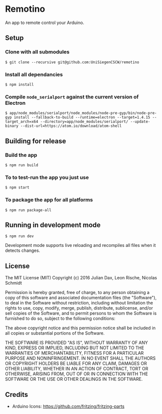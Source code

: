 # Remotino

An app to remote control your Arduino.

## Setup

### Clone with all submodules

`$ git clone --recursive git@github.com:UniSiegenCSCW/remotino`

### Install all dependancies

`$ npm install`

### Compile `node_serialport` against the current version of Electron

`$ app/node_modules/serialport/node_modules/node-pre-gyp/bin/node-pre-gyp install --fallback-to-build --runtime=electron --target=1.4.15 --target_arch=x64 --directory=app/node_modules/serialport/ --update-binary --dist-url=https://atom.io/download/atom-shell`

## Building for release

### Build the app

`$ npm run build`

### To to test-run the app you just use

`$ npm start`

### To package the app for all platforms

`$ npm run package-all`

## Running in development mode

`$ npm run dev`

Development mode supports live reloading and recompiles all files when it detects changes.


## License
The MIT License (MIT)
Copyright (c) 2016 Julian Dax, Leon Rische, Nicolas Schmidt

Permission is hereby granted, free of charge, to any person obtaining a copy of this software and associated documentation files (the "Software"), to deal in the Software without restriction, including without limitation the rights to use, copy, modify, merge, publish, distribute, sublicense, and/or sell copies of the Software, and to permit persons to whom the Software is furnished to do so, subject to the following conditions:

The above copyright notice and this permission notice shall be included in all copies or substantial portions of the Software.

THE SOFTWARE IS PROVIDED "AS IS", WITHOUT WARRANTY OF ANY KIND, EXPRESS OR IMPLIED, INCLUDING BUT NOT LIMITED TO THE WARRANTIES OF MERCHANTABILITY, FITNESS FOR A PARTICULAR PURPOSE AND NONINFRINGEMENT. IN NO EVENT SHALL THE AUTHORS OR COPYRIGHT HOLDERS BE LIABLE FOR ANY CLAIM, DAMAGES OR OTHER LIABILITY, WHETHER IN AN ACTION OF CONTRACT, TORT OR OTHERWISE, ARISING FROM, OUT OF OR IN CONNECTION WITH THE SOFTWARE OR THE USE OR OTHER DEALINGS IN THE SOFTWARE.

## Credits

* Arduino Icons: <https://github.com/fritzing/fritzing-parts>
